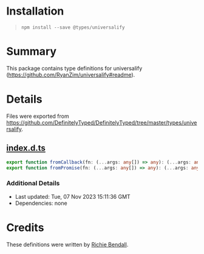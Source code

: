 # Installation
> `npm install --save @types/universalify`

# Summary
This package contains type definitions for universalify (https://github.com/RyanZim/universalify#readme).

# Details
Files were exported from https://github.com/DefinitelyTyped/DefinitelyTyped/tree/master/types/universalify.
## [index.d.ts](https://github.com/DefinitelyTyped/DefinitelyTyped/tree/master/types/universalify/index.d.ts)
````ts
export function fromCallback(fn: (...args: any[]) => any): (...args: any[]) => Promise<any> | void;
export function fromPromise(fn: (...args: any[]) => any): (...args: any[]) => Promise<any> | void;

````

### Additional Details
 * Last updated: Tue, 07 Nov 2023 15:11:36 GMT
 * Dependencies: none

# Credits
These definitions were written by [Richie Bendall](https://github.com/Richienb).
